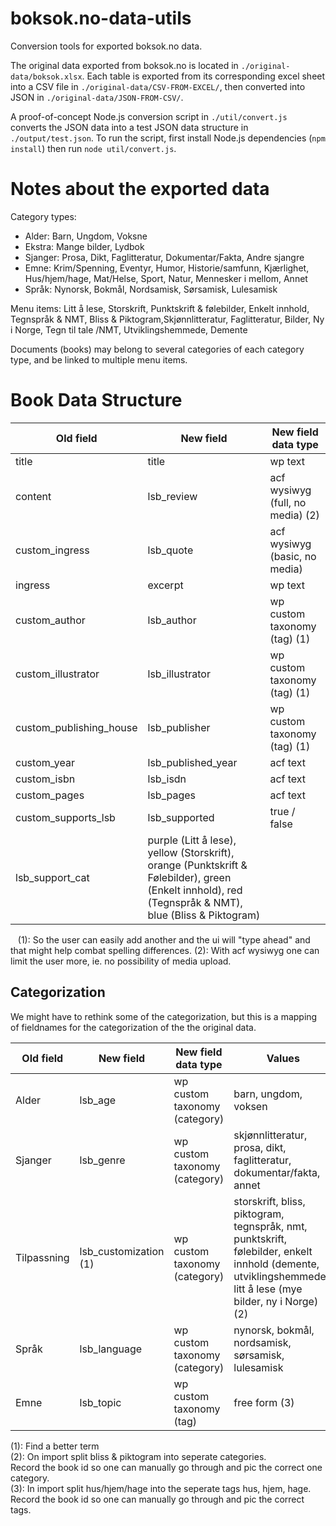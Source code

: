 boksok.no-data-utils
====================

Conversion tools for exported boksok.no data.

The original data exported from boksok.no is located in ```./original-data/boksok.xlsx```. Each table is exported from its corresponding excel sheet into a CSV file in ```./original-data/CSV-FROM-EXCEL/```, then converted into JSON in ```./original-data/JSON-FROM-CSV/```.

A proof-of-concept Node.js conversion script in ```./util/convert.js``` converts the JSON data into a test JSON data structure in ```./output/test.json```. To run the script, first install Node.js dependencies (```npm install```) then run ```node util/convert.js```.


# Notes about the exported data

Category types:

* Alder: Barn, Ungdom, Voksne
* Ekstra: Mange bilder, Lydbok
* Sjanger: Prosa, Dikt, Faglitteratur, Dokumentar/Fakta, Andre sjangre
* Emne: Krim/Spenning, Eventyr, Humor, Historie/samfunn, Kjærlighet, Hus/hjem/hage, Mat/Helse, Sport, Natur, Mennesker i mellom, Annet
* Språk: Nynorsk, Bokmål, Nordsamisk, Sørsamisk, Lulesamisk

Menu items: Litt å lese, Storskrift, Punktskrift & følebilder, Enkelt innhold, Tegnspråk & NMT, Bliss & Piktogram,Skjønnlitteratur, Faglitteratur, Bilder, Ny i Norge, Tegn til tale /NMT, Utviklingshemmede, Demente

Documents (books) may belong to several categories of each category type, and be linked to multiple menu items.

# Book Data Structure

Old field | New field | New field data type
--- | --- | ---
title | title | wp text
content | lsb_review | acf wysiwyg (full, no media) (2)
custom_ingress | lsb_quote | acf wysiwyg (basic, no media)
ingress | excerpt | wp text
custom_author | lsb_author | wp custom taxonomy (tag) (1)
custom_illustrator | lsb_illustrator | wp custom taxonomy (tag) (1)
custom_publishing_house | lsb_publisher | wp custom taxonomy (tag) (1)
custom_year | lsb_published_year | acf text
custom_isbn | lsb_isdn | acf text
custom_pages | lsb_pages | acf text
custom_supports_lsb | lsb_supported | true / false
 | lsb_support_cat | purple (Litt å lese), yellow (Storskrift), orange (Punktskrift & Følebilder), green (Enkelt innhold), red (Tegnspråk & NMT), blue (Bliss & Piktogram)
  
(1): So the user can easily add another and the ui will "type ahead" and that might help combat spelling differences.
(2): With acf wysiwyg one can limit the user more, ie. no possibility of media upload.

## Categorization

We might have to rethink some of the categorization, but this is a mapping of fieldnames for the categorization of the the original data.

Old field | New field | New field data type | Values
--- | --- | --- | ---
Alder | lsb_age | wp custom taxonomy (category) | barn, ungdom, voksen
Sjanger | lsb_genre | wp custom taxonomy (category) | skjønnlitteratur, prosa, dikt, faglitteratur, dokumentar/fakta, annet
Tilpassning | lsb_customization (1) | wp custom taxonomy (category) | storskrift, bliss, piktogram, tegnspråk, nmt, punktskrift, følebilder, enkelt innhold (demente, utviklingshemmede), litt å lese (mye bilder, ny i Norge) (2)
Språk | lsb_language | wp custom taxonomy (category) | nynorsk, bokmål, nordsamisk, sørsamisk, lulesamisk
Emne | lsb_topic | wp custom taxonomy (tag) | free form (3)


(1): Find a better term  
(2): On import split bliss & piktogram into seperate categories.  
     Record the book id so one can manually go through and pic the correct one category.  
(3): In import split hus/hjem/hage into the seperate tags hus, hjem, hage.  
     Record the book id so one can manually go through and pic the correct tags.
